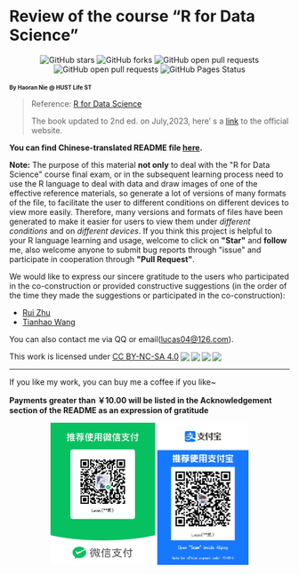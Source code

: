 # Review of the course “R for Data Science”

<center>
  <img src="https://img.shields.io/github/stars/lucas04-nhr/Review-of-R.svg" alt="GitHub stars" href="https://github.com//lucas04-nhr/Review-of-R/stargazers"/>
  <img src="https://img.shields.io/github/forks/lucas04-nhr/Review-of-R.svg" alt="GitHub forks" href="https://github.com/lucas04-nhr/Review-of-R/network/members"/>
  <img src="https://img.shields.io/github/issues-pr-raw/lucas04-nhr/Review-of-R.svg" alt="GitHub open pull requests" href="https://github.com/lucas04-nhr/Review-of-R/pulls"/>
  <img src="https://img.shields.io/github/issues-raw/lucas04-nhr/Review-of-R.svg" alt="GitHub open pull requests" href="https://github.com/lucas04-nhr/Review-of-R/issues"/>
  <img src="https://img.shields.io/github/deployments/lucas04-nhr/Review-of-R/github-pages?label=GitHub%20Pages" alt="GitHub Pages Status" href="https://github.com/lucas04-nhr/Review-of-R/deployments"/>
</center>

<font size = 1>**By Haoran Nie @ HUST Life ST**</font>

> Reference: [R for Data Science](https://r4ds.had.co.nz)
>
> The book updated to 2nd ed. on July,2023, here’ s a [link](https://r4ds.hadley.nz) to the official website.

**You can find Chinese-translated README file [here](./README_CN.md).**


**Note:** The purpose of this material **not only** to deal with the "R for Data Science" course final exam, or in the subsequent learning process need to use the R language to deal with data and draw images of one of the effective reference materials, so generate a lot of versions of many formats of the file, to facilitate the user to different conditions on different devices to view more easily. Therefore, many versions and formats of files have been generated to make it easier for users to view them under *different conditions* and on *different devices*. If you think this project is helpful to your R language learning and usage, welcome to click on **"Star"** and **follow** me, also welcome anyone to submit bug reports through "issue" and participate in cooperation through **"Pull Request"**. 

We would like to express our sincere gratitude to the users who participated in the co-construction or provided constructive suggestions (in the order of the time they made the suggestions or participated in the co-construction):

- [Rui Zhu](https://github.com/1508324011)
- [Tianhao Wang](https://github.com/lwstkhyl)

You can also contact me via QQ or email(lucas04@126.com). 

<p xmlns:cc="http://creativecommons.org/ns#" >This work is licensed under <a href="http://creativecommons.org/licenses/by-nc-sa/4.0/?ref=chooser-v1" target="_blank" rel="license noopener noreferrer" style="display:inline-block;">CC BY-NC-SA 4.0<img style="height:22px!important;margin-left:3px;vertical-align:text-bottom;" src="https://mirrors.creativecommons.org/presskit/icons/cc.svg?ref=chooser-v1"><img style="height:22px!important;margin-left:3px;vertical-align:text-bottom;" src="https://mirrors.creativecommons.org/presskit/icons/by.svg?ref=chooser-v1"><img style="height:22px!important;margin-left:3px;vertical-align:text-bottom;" src="https://mirrors.creativecommons.org/presskit/icons/nc.svg?ref=chooser-v1"><img style="height:22px!important;margin-left:3px;vertical-align:text-bottom;" src="https://mirrors.creativecommons.org/presskit/icons/sa.svg?ref=chooser-v1"></a></p>

---

If you like my work, you can buy me a coffee if you like~

**Payments greater than ￥10.00 will be listed in the Acknowledgement section of the README as an expression of gratitude**

<center>
  <img src="./image/WeChat.jpg" alt="WeChat" style="zoom:25%;" />
  <img src="./image/Alipay.jpg" alt="Alipay" style="zoom:25%;" />
</center>

